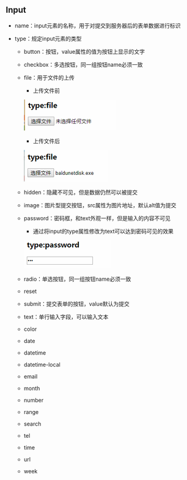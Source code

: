 ## Input

* name：input元素的名称，用于对提交到服务器后的表单数据进行标识

* type：规定input元素的类型

  * button：按钮，value属性的值为按钮上显示的文字

  * checkbox：多选按钮，同一组按钮name必须一致

  * file：用于文件的上传

    * 上传文件前

    ![](/assets/label_input_file_prev.png)

    * 上传文件后

    ![](/assets/label_input_file_next.png)

  * hidden：隐藏不可见，但是数据仍然可以被提交

  * image：图片型提交按钮，src属性为图片地址，默认alt值为提交

  * password：密码框，和text外观一样，但是输入的内容不可见

    * 通过将input的type属性修改为text可以达到密码可见的效果

    ![](/assets/label_input_password.png)

  * radio：单选按钮，同一组按钮name必须一致

  * reset

  * submit：提交表单的按钮，value默认为提交

  * text：单行输入字段，可以输入文本

  * color

  * date

  * datetime

  * datetime-local

  * email

  * month

  * number

  * range

  * search

  * tel

  * time

  * url

  * week



